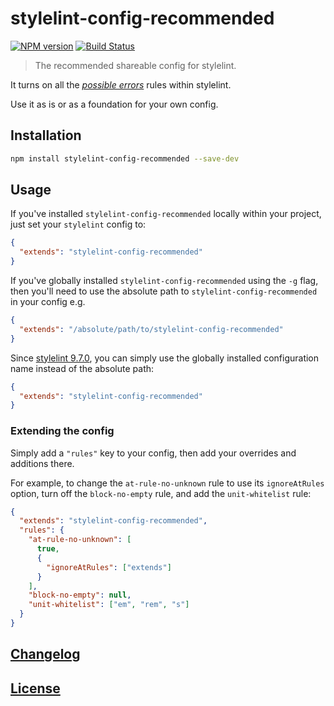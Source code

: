 # stylelint-config-recommended

[![NPM version](https://img.shields.io/npm/v/stylelint-config-recommended.svg)](https://www.npmjs.org/package/stylelint-config-recommended) [![Build Status](https://github.com/stylelint/stylelint-config-recommended/workflows/CI/badge.svg)](https://github.com/stylelint/stylelint-config-recommended/actions)

> The recommended shareable config for stylelint.

It turns on all the [_possible errors_](https://stylelint.io/user-guide/rules#possible-errors) rules within stylelint.

Use it as is or as a foundation for your own config.

## Installation

```bash
npm install stylelint-config-recommended --save-dev
```

## Usage

If you've installed `stylelint-config-recommended` locally within your project, just set your `stylelint` config to:

```json
{
  "extends": "stylelint-config-recommended"
}
```

If you've globally installed `stylelint-config-recommended` using the `-g` flag, then you'll need to use the absolute path to `stylelint-config-recommended` in your config e.g.

```json
{
  "extends": "/absolute/path/to/stylelint-config-recommended"
}
```

Since [stylelint 9.7.0](https://github.com/stylelint/stylelint/blob/9.7.0/CHANGELOG.md#970), you can simply use the globally installed configuration name instead of the absolute path:

```json
{
  "extends": "stylelint-config-recommended"
}
```

### Extending the config

Simply add a `"rules"` key to your config, then add your overrides and additions there.

For example, to change the `at-rule-no-unknown` rule to use its `ignoreAtRules` option, turn off the `block-no-empty` rule, and add the `unit-whitelist` rule:

```json
{
  "extends": "stylelint-config-recommended",
  "rules": {
    "at-rule-no-unknown": [
      true,
      {
        "ignoreAtRules": ["extends"]
      }
    ],
    "block-no-empty": null,
    "unit-whitelist": ["em", "rem", "s"]
  }
}
```

## [Changelog](CHANGELOG.md)

## [License](LICENSE)
